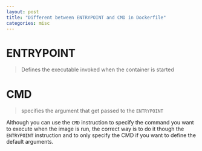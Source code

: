 ```yaml
---
layout: post
title: "Different between ENTRYPOINT and CMD in Dockerfile"
categories: misc
---
```


# ENTRYPOINT
> Defines the executable invoked when the container is started
>

# CMD
> specifies the argument that get passed to the `ENTRYPOINT`
>

Although you can use the `CMD` instruction to specify the command you want to execute when the image is run,
the correct way is to do it though the `ENTRYPOINT` instruction and to only specify the CMD if you want to define the default arguments.

